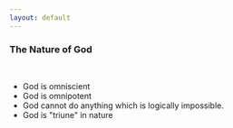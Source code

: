 ```yaml
---
layout: default
---
```


### The Nature of God
&nbsp;

- God is omniscient
- God is omnipotent
- God cannot do anything which is logically impossible.
- God is "triune" in nature
